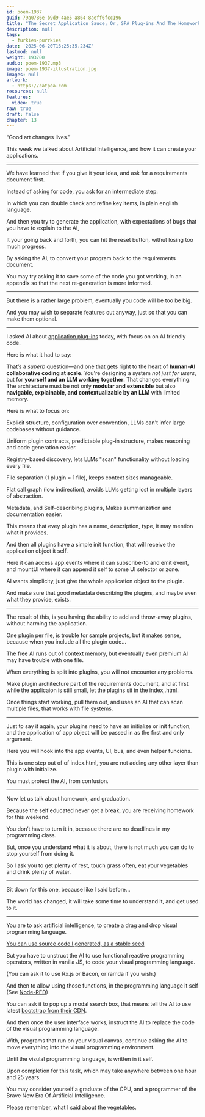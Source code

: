 ```yaml
---
id: poem-1937
guid: 79a0786e-b9d9-4ae5-a864-8aeff6fcc196
title: "The Secret Application Sauce; Or, SPA Plug-ins And The Homework Assignment"
description: null
tags:
  - furkies-purrkies
date: '2025-06-20T16:25:35.234Z'
lastmod: null
weight: 193700
audio: poem-1937.mp3
image: poem-1937-illustration.jpg
images: null
artwork:
  - https://catpea.com
resources: null
features:
  video: true
raw: true
draft: false
chapter: 13
---
```


“Good art changes lives.”

This week we talked about Artificial Intelligence,
and how it can create your applications.

---

We have learned that if you give it your idea,
and ask for a requirements document first.

Instead of asking for code,
you ask for an intermediate step.

In which you can double check and refine key items,
in plain english language.

And then you try to generate the application,
with expectations of bugs that you have to explain to the AI,

It your going back and forth, you can hit the reset button,
withut losing too much progress.

By asking the AI,
to convert your program back to the requirements document.

You may try asking it to save some of the code you got working,
in an appendix so that the next re-generation is more informed.

---

But there is a rather large problem,
eventually you code will be too be big.

And you may wish to separate features out anyway,
just so that you can make them optional.

---

I asked AI about [application plug-ins][1] today,
with focus on on AI friendly code.

Here is what it had to say:

That’s a *superb* question—and one that gets right to the heart of **human-AI collaborative coding at scale**.  You're designing a system *not just for users*, but for **yourself and an LLM working together**. That changes everything. The architecture must be not only **modular and extensible** but also **navigable, explainable, and contextualizable by an LLM** with limited memory.

Here is what to focus on:

Explicit structure, configuration over convention,
LLMs can't infer large codebases without guidance.

Uniform plugin contracts, predictable plug-in structure,
makes reasoning and code generation easier.

Registry-based discovery,
lets LLMs "scan" functionality without loading every file.

File separation (1 plugin = 1 file),
keeps context sizes manageable.

Flat call graph (low indirection),
avoids LLMs getting lost in multiple layers of abstraction.

Metadata, and Self-describing plugins,
Makes summarization and documentation easier.

This means that evey plugin has a name, description, type,
it may mention what it provides.

And then all plugins have a simple init function,
that will receive the application object it self.

Here it can access app.events where it can subscribe-to and emit event,
and mountUI where it can append it self to some UI selector or zone.

AI wants simplicity,
just give the whole application object to the plugin.

And make sure that good metadata describing the plugins,
and maybe even what they provide, exists.

---

The result of this, is you having the ability to add and throw-away plugins,
without harming the application.

One plugin per file, is trouble for sample projects,
but it makes sense, because when you include all the plugin code…

The free AI runs out of context memory,
but eventually even premium AI may have trouble with one file.

When everything is split into plugins,
you will not encounter any problems.

Make plugin architecture part of the requirements document,
and at first while the applicaion is still small, let the plugins sit in the index,.html.

Once things start working, pull them out,
and uses an AI that can scan multiple files, that works with file systems.

---

Just to say it again, your plugins need to have an initialize or init function,
and the application of app object will be passed in as the first and only argument.

Here you will hook into the app events, UI, bus,
and even helper funcions.

This is one step out of of index.html,
you are not adding any other layer than plugin with initialize.

You must protect the AI,
from confusion.

---

Now let us talk about homework,
and graduation.


Because the self educated never get a break,
you are receiving homework for this weekend.

You don’t have to turn it in,
becasue there are no deadlines in my programming class.

But, once you understand what it is about,
there is not much you can do to stop yourself from doing it.

So I ask you to get plenty of rest,
touch grass often, eat your vegetables and drink plenty of water.

---

Sit down for this one,
because like I said before…

The world has changed,
it will take some time to understand it, and get used to it.

---

You are to ask artificial intelligence,
to create a drag and drop visual programming language.

[You can use source code I generated, as a stable seed][2]

But you have to unstruct the AI to use functional reactive programming operators,
written in vanilla JS, to code your visual programming language.

(You can ask it to use Rx.js
or Bacon, or ramda if you wish.)

And then to allow using those functions,
in the programming language it self (See [Node-RED][R])

You can ask it to pop up a modal search box,
that means tell the AI to use latest [bootstrap from their CDN][B].

And then once the user interface works,
instruct the AI to replace the code of the visual programming language.

With, programs that run on your visual canvas,
continue asking the AI to move everything into the visual programming environment.

Until the visulal programming language,
is written in it self.

Upon completion for this task,
which may take anywhere between one hour and 25 years.

You may consider yourself a graduate of the CPU,
and a programmer of the Brave New Era Of Artificial Intelligence.

Please remember,
what I said about the vegetables.

[1]: files/plugins.md
[2]: files/demo.html
[R]: https://nodered.org/
[B]: https://getbootstrap.com
